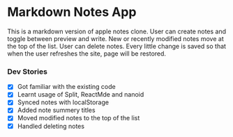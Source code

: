 # Markdown Notes App

This is a markdown version of apple notes clone. User can create notes and toggle between preview and write. New or recently modified notes move at the top of the list. User can delete notes. Every little change is saved so that when the user refreshes the site, page will be restored.


### Dev Stories
- [x] Got familiar with the existing code
- [x] Learnt usage of Split, ReactMde and nanoid
- [x] Synced notes with localStorage
- [x] Added note summery titles
- [x] Moved modified notes to the top of the list 
- [x] Handled deleting notes
